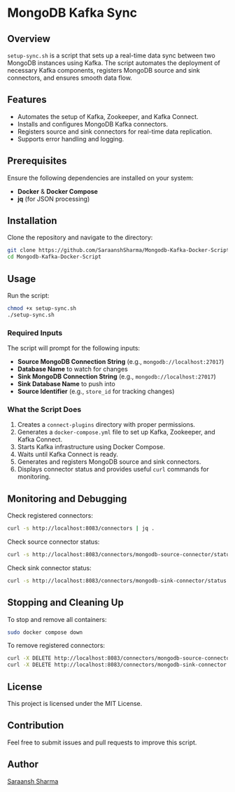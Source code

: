 # MongoDB Kafka Sync

## Overview
`setup-sync.sh` is a script that sets up a real-time data sync between two MongoDB instances using Kafka. The script automates the deployment of necessary Kafka components, registers MongoDB source and sink connectors, and ensures smooth data flow.

## Features
- Automates the setup of Kafka, Zookeeper, and Kafka Connect.
- Installs and configures MongoDB Kafka connectors.
- Registers source and sink connectors for real-time data replication.
- Supports error handling and logging.

## Prerequisites
Ensure the following dependencies are installed on your system:
- **Docker** & **Docker Compose**
- **jq** (for JSON processing)

## Installation
Clone the repository and navigate to the directory:
```bash
git clone https://github.com/SaraanshSharma/Mongodb-Kafka-Docker-Script.git
cd Mongodb-Kafka-Docker-Script
```

## Usage
Run the script:
```bash
chmod +x setup-sync.sh
./setup-sync.sh
```

### Required Inputs
The script will prompt for the following inputs:
- **Source MongoDB Connection String** (e.g., `mongodb://localhost:27017`)
- **Database Name** to watch for changes
- **Sink MongoDB Connection String** (e.g., `mongodb://localhost:27017`)
- **Sink Database Name** to push into
- **Source Identifier** (e.g., `store_id` for tracking changes)

### What the Script Does
1. Creates a `connect-plugins` directory with proper permissions.
2. Generates a `docker-compose.yml` file to set up Kafka, Zookeeper, and Kafka Connect.
3. Starts Kafka infrastructure using Docker Compose.
4. Waits until Kafka Connect is ready.
5. Generates and registers MongoDB source and sink connectors.
6. Displays connector status and provides useful `curl` commands for monitoring.

## Monitoring and Debugging
Check registered connectors:
```bash
curl -s http://localhost:8083/connectors | jq .
```
Check source connector status:
```bash
curl -s http://localhost:8083/connectors/mongodb-source-connector/status | jq .
```
Check sink connector status:
```bash
curl -s http://localhost:8083/connectors/mongodb-sink-connector/status | jq .
```

## Stopping and Cleaning Up
To stop and remove all containers:
```bash
sudo docker compose down
```

To remove registered connectors:
```bash
curl -X DELETE http://localhost:8083/connectors/mongodb-source-connector
curl -X DELETE http://localhost:8083/connectors/mongodb-sink-connector
```

## License
This project is licensed under the MIT License.

## Contribution
Feel free to submit issues and pull requests to improve this script.

## Author
[Saraansh Sharma](https://github.com/SaraanshSharma)

